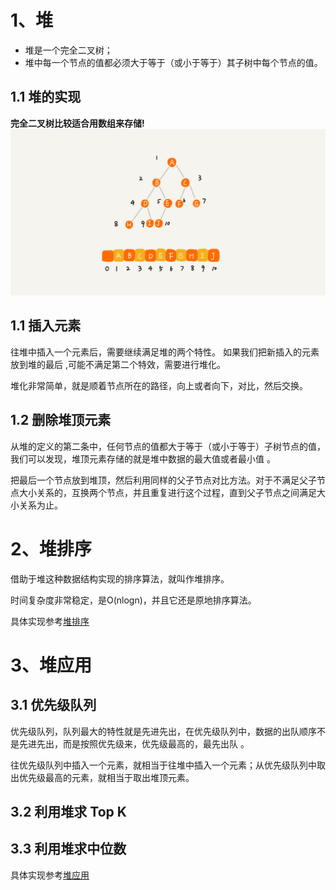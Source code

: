 # 1、堆

- 堆是一个完全二叉树；
- 堆中每一个节点的值都必须大于等于（或小于等于）其子树中每个节点的值。

## 1.1 堆的实现
**完全二叉树比较适合用数组来存储!**
![](../10、二叉树/顺序存储图.png)

## 1.1 插入元素

 往堆中插入一个元素后，需要继续满足堆的两个特性。  如果我们把新插入的元素放到堆的最后 ,可能不满足第二个特效，需要进行堆化。

 堆化非常简单，就是顺着节点所在的路径，向上或者向下，对比，然后交换。 

## 1.2 删除堆顶元素

 从堆的定义的第二条中，任何节点的值都大于等于（或小于等于）子树节点的值，我们可以发现，堆顶元素存储的就是堆中数据的最大值或者最小值 。

 把最后一个节点放到堆顶，然后利用同样的父子节点对比方法。对于不满足父子节点大小关系的，互换两个节点，并且重复进行这个过程，直到父子节点之间满足大小关系为止。



# 2、堆排序

借助于堆这种数据结构实现的排序算法，就叫作堆排序。

时间复杂度非常稳定，是O(nlog⁡n)，并且它还是原地排序算法。 

具体实现参考[堆排序](堆和堆排序.pdf)

# 3、堆应用

## 3.1 优先级队列

 优先级队列，队列最大的特性就是先进先出，在优先级队列中，数据的出队顺序不是先进先出，而是按照优先级来，优先级最高的，最先出队 。

 往优先级队列中插入一个元素，就相当于往堆中插入一个元素；从优先级队列中取出优先级最高的元素，就相当于取出堆顶元素。 

## 3.2 利用堆求 Top K

## 3.3 利用堆求中位数
具体实现参考[堆应用](堆的应用.pdf)